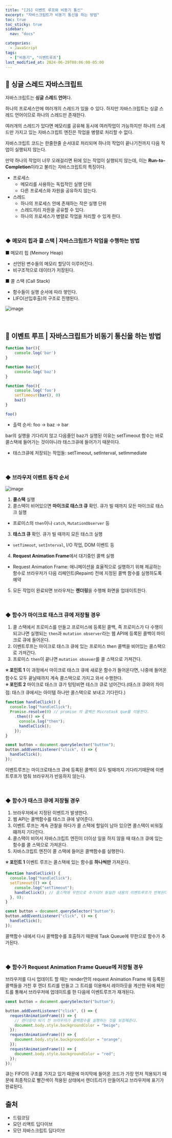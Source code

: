 ```yaml
---
title: "[JS] 이벤트 루프와 비동기 통신"
excerpt: "자바스크립트가 비동기 통신을 하는 방법"
toc: true
toc_sticky: true
sidebar:
  nav: "docs"

categories:
  - JavaScript
tags:
  - ["비동기", "이벤트루프"]
last_modified_at: 2024-06-29T08:06:00-05:00
---
```


## 📝 싱글 스레드 자바스크립트

자바스크립트는 **싱글 스레드 언어**다.

하나의 프로세스안에 여러개의 스레드가 있을 수 있다. 하지만 자바스크립트는 싱글 스레드 언어이므로 하나의 스레드만 존재한다.

여러개의 스레드가 있다면 메모리를 공유해 동시에 여러작업이 가능하지만 하나의 스레드만 가지고 있는 자바스크립트 엔진은 작업을 병렬로 처리할 수 없다.

자바스크립트 코드는 한줄한줄 순서대로 처리되며 하나의 작업이 끝나기전까지 다음 작업이 실행되지 않는다.

만약 하나의 작업이 너무 오래걸리면 뒤에 있는 작업이 실행되지 않는데, 이는 **Run-to-Completion**이라고 불리는 자바스크립트의 특징이다.

* 프로세스
  * 메모리를 사용하는 독립적인 실행 단위
  * 다른 프로세스와 자원을 공유하지 않는다.
* 스레드
  * 하나의 프로세스 안에 존재하는 작은 실행 단위
  * 스레드끼리 자원을 공유할 수 있다.
  * 하나의 프로세스가 병렬로 작업을 처리할 수 있게 한다.

<br />

### ◆ 메모리 힙과 콜 스택  | 자바스크립트가 작업을 수행하는 방법

■ 메모리 힙 (Memory Heap)
- 선언된 변수들의 메모리 할당이 이루어진다.
- 비구조적으로 데이터가 저장된다.

■ 콜 스택 (Call Stack)
- 함수들이 실행 순서에 따라 쌓인다.
- LIFO(선입후출)의 구조로 진행된다.

![image](/assets/image/posts/js-event-loop.png)

<br />

## 📝 이벤트 루프 | 자바스크립트가 비동기 통신을 하는 방법

```ts
function bar(){
    console.log('bar')
}

function baz(){
    console.log('baz')
}

function foo(){
    console.log('foo')
    setTimeout(bar(), 0)
    baz()
}

foo()
```

* 출력 순서: foo → baz → bar

bar의 실행을 기다리지 않고 다음줄인 baz가 실행된 이유는 setTimeout 함수는 바로 콜스택에 들어가는 것이아니라 태스크큐에 들어가기 때문이다.
* 태스크큐에 저장되는 작업들: setTimeout, setInterval, setImmediate

<br />

### ◆ 브라우저 이벤트 동작 순서
![image](/assets/image/posts/js-event-loop-2.png)

1. **콜스택** 실행
2. 콜스택이 비어있으면 **마이크로 태스크 큐** 확인. 큐가 빌 때까지 모든 마이크로 태스크 실행
  - 프로미스의 `then`이나 `catch`, `MutationObserver` 등
3. **태스크 큐** 확인. 큐가 빌 때까지 모든 태스크 실행
  - `setTimeout`, `setInterval`, I/O 작업, DOM 이벤트 등
4. **Request Animation Frame**에서 대기중인 콜백 실행
  - Request Animation Frame: 애니메이션을 효율적으로 실행하기 위해 제공하는 함수로 브라우저가 다음 리페인트(Repaint) 전에 지정된 콜백 함수를 실행하도록 예약
5. 모든 작업이 완료되면 브라우저는 **렌더링**을 수행해 화면을 업데이트한다.

<br />

### ◆ 함수가 마이크로 태스크 큐에 저장될 경우

1. 콜 스택에서 프로미스를 만들고 프로미스에 등록된 콜백, 즉 프로미스가 다 수행이 되고나면 실행되는 `then`과 `mutation observer`라는 웹 API에 등록된 콜백이 마이크로 큐에 들어온다.
2. 이벤트루프는 마이크로 태스크 큐에 있는 프로미스 then 콜백을 비어있는 콜스택으로 가져간다.
3. 프로미스 `then`이 끝나면 `mutation obsever`를 콜 스택으로 가져간다.


**⭐️ 포인트 1** 이 과정에서 마이크로 태스크 큐에 새로운 함수가 들어온다면, 나중에 들어온 함수도 모두 끝날때까지 계속 콜스택으로 가지고 와서 수행한다. <br />
**⭐️ 포인트 2** 마이크로 태스크 큐가 텅텅비면 테스크 큐로 넘어간다.(태스크 큐와의 차이점: 태스크 큐에서는 아이템 하나만 콜스택으로 보내고 기다린다.)
 
```ts
function handleClick() {
  console.log("handleClick");
  Promise.resolve(0) // promise 의 콜백은 Microtask que를 이용한다.
    .then(() => {
      console.log("then");
      handleClick();
    });
}

const button = document.querySelector("button");
button.addEventListener("click", () => {
  handleClick();
});
```

이벤트루프는 마이크로태스크 큐에 등록된 콜백이 모두 빌때까지 기다리기때문에 이벤트루프가 멈춰 브라우저가 반응하지 않는다.

<br />

### ◆ 함수가 태스크 큐에 저장될 경우

1. 브라우저에서 지정된 이벤트가 발생한다.
2. 웹 API는 콜백함수를 태스크 큐에 넣어준다.
3. 이벤트 루프는 계속 관찰을 하다가 콜 스택에 할일이 남아 있으면 콜스택이 비워질 떄까지 기다린다.
4. 콜스택이 비어서 자바스크립트 엔진이 더이상 일을 하지 않을 때 태스크 큐에 있는 함수를 콜 스택으로 가져온다.
5. 자바스크립트 엔진이 콜 스택에 들어온 콜백함수를 실행한다.

**⭐️ 포인트 1** 이벤트 루프는 콜스택에 있는 함수를 **하나씩만** 가져온다.

```ts
function handleClick() {
  console.log("handleClick");
  setTimeout(() => {
    console.log("setTimeout");
    handleClick(); // 콜스택에 무한으로 추가되어 동일한 내용의 이벤트루프가 반복된다.
  }, 0);
}

const button = document.querySelector("button");
button.addEventListener("click", () => {
  handleClick();
});
```
콜백함수 내에서 다시 콜백함수를 호출하기 때문에 Task Queue에 무한으로 함수가 추가된다.

<br />

### ◆ 함수가 Request Animation Frame Queue에 저장될 경우

브라우저를 다시 업데이트 할 때는 render안의 request Animation Frame 에 등록된 콜백들을 거친 후 렌더 트리를 만들고 그 트리를 이용해서 레이아웃을 계산한 뒤에 페인트를 통해서 브라우저에 업데이트를 한 다음에 이벤트루프가 재개된다.

```ts
const button = document.querySelector("button");

button.addEventListener("click", () => {
  requestAnimationFrame(() => {
    // 렌더링이 되기 전 브라우저가 콜백함수를 실행하는 것을 보장해준다.
    document.body.style.backgroundColor = "beige";
  });
  requestAnimationFrame(() => {
    document.body.style.backgroundColor = "orange";
  });
  requestAnimationFrame(() => {
    document.body.style.backgroundColor = "red";
  });
});
```

큐는 FIFO의 구조를 가지고 있기 때문에 마지막에 들어온 코드가 가장 먼저 적용되기 때문에 최종적으로 빨간색이 적용된 상태에서 렌더트리가 만들어지고 브라우저에 표기가 완료된다.

## 출처

- 드림코딩
- 모던 리액트 딥다이브
- 모던 자바스크립트 딥다이브
